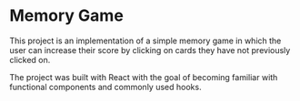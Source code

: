 # Memory Game

This project is an implementation of a simple memory game in which the user can increase their score by clicking on cards they have not previously clicked on.

The project was built with React with the goal of becoming familiar with functional components and commonly used hooks.